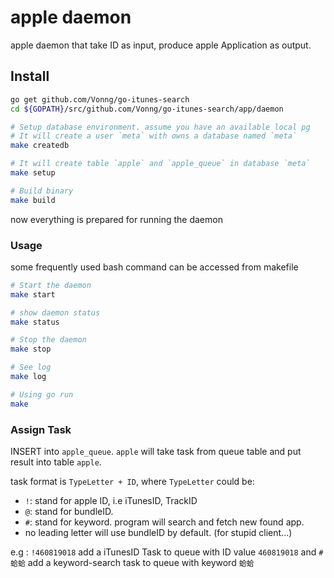 # apple daemon

apple daemon that take ID as input, produce apple Application as output.


## Install

```bash
go get github.com/Vonng/go-itunes-search
cd ${GOPATH}/src/github.com/Vonng/go-itunes-search/app/daemon

# Setup database environment. assume you have an available local pg
# It will create a user `meta` with owns a database named `meta`
make createdb

# It will create table `apple` and `apple_queue` in database `meta`
make setup

# Build binary
make build
```

now everything is prepared for running the daemon

### Usage

some frequently used bash command can be accessed from makefile

```bash
# Start the daemon
make start

# show daemon status
make status

# Stop the daemon
make stop

# See log
make log

# Using go run
make
```

### Assign Task

INSERT into `apple_queue`. `apple` will take task from queue table and put result into table `apple`.
 
 task format is `TypeLetter + ID`, where `TypeLetter` could be:
 
 * `!`: stand for apple ID, i.e iTunesID, TrackID
 * `@`: stand for bundleID.
 * `#`: stand for keyword.  program will search and fetch new found app.
 * no leading letter will use bundleID by default. (for stupid client...)

e.g : `!460819018` add a iTunesID Task to queue with ID value `460819018` and `#蛤蛤` add a keyword-search task to queue with keyword `蛤蛤`
